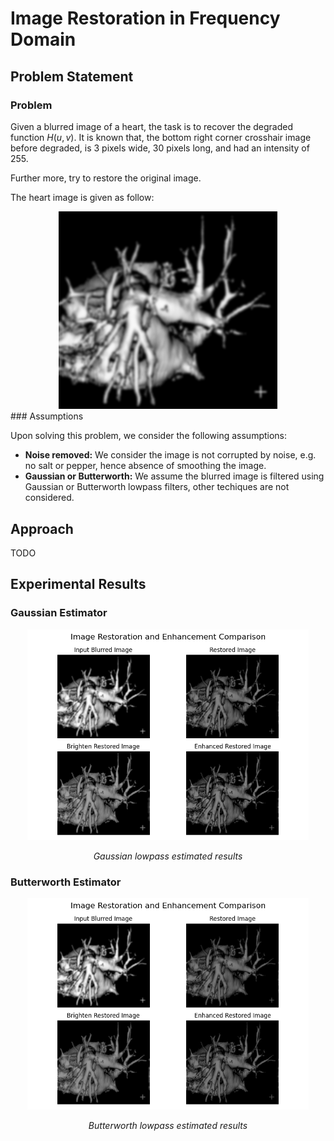 # Image Restoration in Frequency Domain

## Problem Statement

### Problem
Given a blurred image of a heart, the task is to recover the degraded function $H(u,v)$. It is known that, the bottom right corner crosshair image before degraded, is 3 pixels wide, 30 pixels long, and had an intensity of 255.

Further more, try to restore the original image.

The heart image is given as follow:

<div align="center">
<img src="image/heart.jpg" alt="logo" style="width: 350px; height: auto; align: center">
</div>
### Assumptions

Upon solving this problem, we consider the following assumptions:
- <b>Noise removed:</b> We consider the image is not corrupted by noise, e.g. no salt or pepper, hence absence of smoothing the image.
- <b>Gaussian or Butterworth:</b> We assume the blurred image is filtered using Gaussian or Butterworth lowpass filters, other techiques are not considered.

## Approach

TODO

## Experimental Results

### Gaussian Estimator

<div align="center">
  <img src="image/result_gaussian.png" alt="Description" width="450"/>
  <p><em>Gaussian lowpass estimated results</em></p>
</div>

### Butterworth Estimator
<div align="center">
  <img src="image/result_butterworth.png" alt="Description" width="450"/>
  <p><em>Butterworth lowpass estimated results</em></p>
</div>